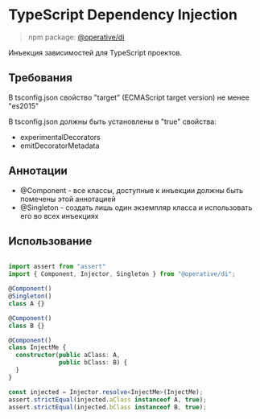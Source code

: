 # TypeScript Dependency Injection
> npm package: [@operative/di](https://www.npmjs.com/package/@operative/di)

Инъекция зависимостей для TypeScript проектов.

## Требования

В tsconfig.json свойство "target" (ECMAScript target version) не менее "es2015"

В tsconfig.json должны быть установлены в "true" свойства:
* experimentalDecorators
* emitDecoratorMetadata

## Аннотации

* @Component - все классы, доступные к инъекции должны быть помечены этой аннотацией
* @Singleton - создать лишь один экземпляр класса и использовать его во всех инъекциях 

## Использование

```typescript

import assert from "assert"
import { Component, Injector, Singleton } from "@operative/di";

@Component()
@Singleton()
class A {}

@Component()
class B {}

@Component()
class InjectMe {
  constructor(public aClass: A,
              public bClass: B) {
  }
}

const injected = Injector.resolve<InjectMe>(InjectMe);
assert.strictEqual(injected.aClass instanceof A, true);
assert.strictEqual(injected.bClass instanceof B, true);

```
